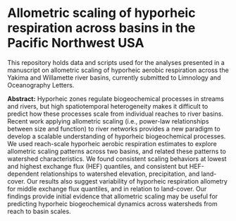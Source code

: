 # Allometric scaling of hyporheic respiration across basins in the Pacific Northwest USA

This repository holds data and scripts used for the analyses presented in a manuscript on allometric scaling of hyporheic aerobic respiration across the Yakima and Willamette river basins, currently submitted to Limnology and Oceanography Letters. 

<b>Abstract:</b> Hyporheic zones regulate biogeochemical processes in streams and rivers, but high spatiotemporal heterogeneity makes it difficult to predict how these processes scale from individual reaches to river basins. Recent work applying allometric scaling (i.e., power-law relationships between size and function) to river networks provides a new paradigm to develop a scalable understanding of hyporheic biogeochemical processes. We used reach-scale hyporheic aerobic respiration estimates to explore allometric scaling patterns across two basins, and related these patterns to watershed characteristics. We found consistent scaling behaviors at lowest and highest exchange flux (HEF) quantiles, and consistent but HEF-dependent relationships to watershed elevation, precipitation, and land-cover. Our results also suggest variability of hyporheic respiration allometry for middle exchange flux quantiles, and in relation to land-cover. Our findings provide initial evidence that allometric scaling may be useful for predicting hyporheic biogeochemical dynamics across watersheds from reach to basin scales.
